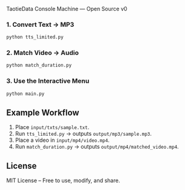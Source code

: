 
TaotieData Console Machine — Open Source v0

### 1. Convert Text → MP3
```bash
python tts_limited.py
```

### 2. Match Video → Audio
```bash
python match_duration.py
```

### 3. Use the Interactive Menu
```bash
python main.py
```

##  Example Workflow
1. Place `input/txts/sample.txt`.
2. Run `tts_limited.py` → outputs `output/mp3/sample.mp3`.
3. Place a video in `input/mp4/video.mp4`.
4. Run `match_duration.py` → outputs `output/mp4/matched_video.mp4`.

## License
MIT License – Free to use, modify, and share.
